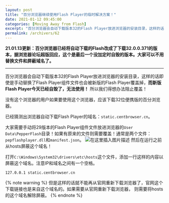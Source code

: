 ```yaml
---
layout: post
title: "百分浏览器继续使用Flash Player的临时解决方案！"
date: 2021-01-12 09:45:00
categories: [Moving Away from Flash]
excerpt: "百分浏览器会自动下载版本32的Flash Player放进浏览器的安装目录，这样的话即使是手动替换了Flash Player组件文件也会被新版的Flash Player覆盖掉，而新版Flash Player今天已经自毁了，无法使用！ 所以我们得想办法阻止覆盖！"
permalink: /archivers/62
---
```


**21.01.13更新：百分浏览器已经将自动下载的Flash改成了下载32.0.0.371的版本，据浏览器论坛超版回应，这个是最后一个没加定时自毁的版本。大家可以不用替换文件和屏蔽域名了。**

---

百分浏览器会自动下载版本32的Flash Player放进浏览器的安装目录，这样的话即使是手动替换了Flash Player组件文件也会被新版的Flash Player覆盖掉，**而新版Flash Player今天已经自毁了，无法使用！** 所以我们得想办法阻止覆盖！

没有这个浏览器的用户如果要使用这个浏览器，应该下载32位便携版的百分浏览器。

已经猜测出浏览器自动下载Flash Player的域名：```static.centbrowser.cn```。

大家需要手动将29版本的Flash Player组件文件放进浏览器的```User Data\PepperFlash```目录！如果有原来的文件则需要覆盖！通常是两个文件：```pepflashplayer.dll```和```manifest.json```。
![在这里插入图片描述](https://pic1.xuehuaimg-x.com/proxy/https://img-blog.csdnimg.cn/20210112094602630.png)
然后在运行之前从hosts屏蔽这个域名！

打开```C:\Windows\System32\drivers\etc\hosts```这个文件，添加一行这样的内容以屏蔽这个域名。注意IP和域名之间有一个空格。

```
127.0.0.1 static.centbrowser.cn
```

{% note warning %}
但是这样的话就不能再从官网重新下载浏览器了，官网这个下载链接也是来自这个域名的。如果需要从官网重新下载浏览器， 则需要将hosts的这个域名解除屏蔽。
{% endnote %}
